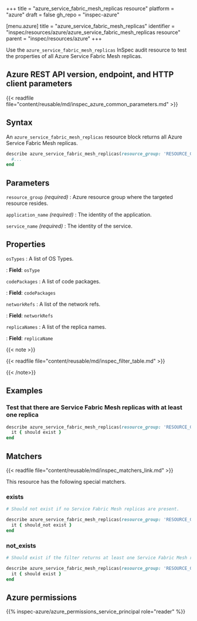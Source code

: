 +++
title = "azure_service_fabric_mesh_replicas resource"
platform = "azure"
draft = false
gh_repo = "inspec-azure"

[menu.azure]
title = "azure_service_fabric_mesh_replicas"
identifier = "inspec/resources/azure/azure_service_fabric_mesh_replicas resource"
parent = "inspec/resources/azure"
+++

Use the `azure_service_fabric_mesh_replicas` InSpec audit resource to test the properties of all Azure Service Fabric Mesh replicas.

## Azure REST API version, endpoint, and HTTP client parameters

{{< readfile file="content/reusable/md/inspec_azure_common_parameters.md" >}}

## Syntax

An `azure_service_fabric_mesh_replicas` resource block returns all Azure Service Fabric Mesh replicas.

```ruby
describe azure_service_fabric_mesh_replicas(resource_group: 'RESOURCE_GROUP', application_name: 'SERVICE_FABRIC_MESH_APPLICATION_NAME', service_name: 'SERVICE_FABRIC_MESH_SERVICE_NAME') do
  #...
end
```

## Parameters

`resource_group` _(required)_
: Azure resource group where the targeted resource resides.

`application_name` _(required)_
: The identity of the application.

`service_name` _(required)_
: The identity of the service.

## Properties

`osTypes`
: A list of OS Types.

: **Field**: `osType`

`codePackages`
: A list of code packages.

: **Field**: `codePackages`

`networkRefs`
: A list of the network refs.

: **Field**: `networkRefs`

`replicaNames`
: A list of the replica names.

: **Field**: `replicaName`

{{< note >}}

{{< readfile file="content/reusable/md/inspec_filter_table.md" >}}

{{< /note>}}

## Examples

### Test that there are Service Fabric Mesh replicas with at least one replica

```ruby
describe azure_service_fabric_mesh_replicas(resource_group: 'RESOURCE_GROUP', application_name: 'SERVICE_FABRIC_MESH_APPLICATION_NAME', service_name: 'SERVICE_FABRIC_MESH_SERVICE_NAME').where{ replicaName > 1 } do
  it { should exist }
end
```

## Matchers

{{< readfile file="content/reusable/md/inspec_matchers_link.md" >}}

This resource has the following special matchers.

### exists

```ruby
# Should not exist if no Service Fabric Mesh replicas are present.

describe azure_service_fabric_mesh_replicas(resource_group: 'RESOURCE_GROUP', application_name: 'SERVICE_FABRIC_MESH_APPLICATION_NAME', service_name: 'SERVICE_FABRIC_MESH_SERVICE_NAME') do
  it { should_not exist }
end
```

### not_exists

```ruby
# Should exist if the filter returns at least one Service Fabric Mesh replica.

describe azure_service_fabric_mesh_replicas(resource_group: 'RESOURCE_GROUP', application_name: 'SERVICE_FABRIC_MESH_APPLICATION_NAME', service_name: 'SERVICE_FABRIC_MESH_SERVICE_NAME') do
  it { should exist }
end
```

## Azure permissions

{{% inspec-azure/azure_permissions_service_principal role="reader" %}}
